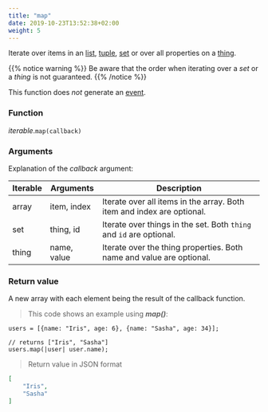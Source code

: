 ```yaml
---
title: "map"
date: 2019-10-23T13:52:38+02:00
weight: 5
---
```


Iterate over items in an [list](../../list), [tuple](../../tuple), [set](..) or over all properties on a [thing](../../thing).

{{% notice warning %}}
Be aware that the order when iterating over a *set* or a *thing* is not guaranteed.
{{% /notice %}}

This function does *not* generate an [event](../../../events).

### Function
*iterable*.`map(callback)`

### Arguments
Explanation of the *callback* argument:

Iterable | Arguments   | Description
-------- | ----------- | -----------
array    | item, index | Iterate over all items in the array. Both item and index are optional.
set      | thing, id   | Iterate over things in the set. Both `thing` and `id` are optional.
thing    | name, value | Iterate over the thing properties. Both name and value are optional.

### Return value
A new array with each element being the result of the callback function.

> This code shows an example using ***map()***:

```thingsdb,json_response
users = [{name: "Iris", age: 6}, {name: "Sasha", age: 34}];

// returns ["Iris", "Sasha"]
users.map(|user| user.name);
```

> Return value in JSON format

```json
[
    "Iris",
    "Sasha"
]
```

